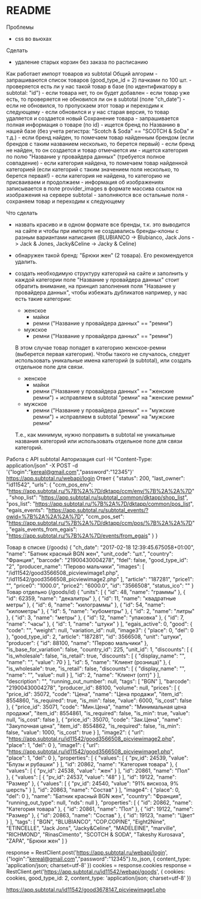 # README

Проблемы
  * css во вьюхах

Сделать
  * удаление старых корзин без заказа по расписанию


Как работает импорт товаров из subtotal
  Общий алгорим
    - запрашиваются список товаров (good_type_id = 2) пачками по 100 шт.
    - проверяется есть ли у нас такой товар в базе (по идентификатору в subtotal: "id")
    - если товара нет, то он будет добавлен
    - если товар уже есть, то проверяется не обновился ли он в subtotal (поле "ch_date")
      - если не обновился, то пропускаем этот товар и переходим к следующему
      - если обновился и у нас старая версия, то товар удаляется и создается новый
  Сохранение товара
    - запрашивается полная информация о товаре (по id)
    - ищется бренд по Названию в нашей базе (без учета регистра: "Scotch & Soda" == "SCOTCH & SoDa" и т.д.)
      - если бренд найден, то помечаем товар найденным брендом (если брендов с таким названием несколько, то берется первый)
      - если бренд не найден, то он создается и товар отмечается им
    - ищется категория по полю "Название у провайдера данных" (требуется полное совпадение)
      - если категория найдена, то помечаем товар найденной категорией (если категорий с таким значением поля несколько, то берется первая!)
      - если категория не найдена, то категорию не присваиваем и продолжаем
    - информация об изображениях записывается в поле provider_images в формате массива ссылок на изображения на сервере subtotal
    - заполняются все остальные поля
    - сохраняем товар и переходим к следующему

Что сделать
  
  - назвать красиво и в одном формате все бренды, т.к. это выводится на сайте и чтобы при импорте не создавались бренды-клоны с разным вариантами написания
  (BLUBIANCO -> Blubianco, Jack Jons -> Jack & Jones, Jacky&Celine -> Jacky & Celine)
  - обнаружен такой бренд: "Брюки жен" (2 товара). Его рекомендуется удалить.
  - создать необходимую структуру категорий на сайте и заполнить у каждой категории поле "Название у провайдера данных"
    стоит обратить внимание, на принцип заполнения поля "Название у провайдера данных", чтобы избежать дубликатов
    например, у нас есть такие категории:
    
    * женское
      * майки
      * ремни ("Название у провайдера данных" == "ремни")
    * мужское
      * ремни ("Название у провайдера данных" == "ремни")

    В этом случае товар попадет в категорию женское-ремни (выберется первая категория).
    Чтобы такого не случалось, следует использовать уникальные имена категорий (в subtotal), или создать отдельное поле для связи.

    * женское
      * майки
      * ремни ("Название у провайдера данных" == "женские ремни") + исправляем в subtotal "ремни" на "женские ремни"
    * мужское
      * ремни ("Название у провайдера данных" == "мужские ремни") + исправляем в subtotal "ремни" на "мужские ремни"

    Т.е., как минимум, нужно поправить в subtotal не уникальные названия категорий или использовать отдельное поле для связи категорий.


Работа с API subtotal
  Авторизация
    curl -H "Content-Type: application/json" -X POST -d '{"login":"kereal@gmail.com","password":"12345"}' https://app.subtotal.ru/webapi/login
  Ответ
    {
      "status": 200,
      "last_owner": "id11542",
      "urls": {
        "ccm_pos_env": "https://app.subtotal.ru/%7B%2A%7D/dktapp/ccm/env/%7B%2A%2A%7D",
        "shop_list": "https://app.subtotal.ru/subtotal_common/dktapp/shop_list",
        "pos_list": "https://app.subtotal.ru/%7B%2A%7D/dktapp/common/pos_list",
        "egais_events": "https://app.subtotal.ru/subtotal_events/?owid=%7B%2A%2A%2A%7D",
        "ccm_pos_set": "https://app.subtotal.ru/%7B%2A%7D/dktapp/ccm/pos/%7B%2A%2A%7D",
        "egais_events_from_egais": "https://app.subtotal.ru/%7B%2A%7D/events/from_egais"
      }
    }

Товар в списке (/goods)
    {
      "ch_date": "2017-02-18 12:39:45.675058+01:00",
      "name": "Батник красный BGN жен",
      "unit_code": "шт.",
      "country": "Франция",
      "barcode": "21900430004278",
      "fdel": false,
      "good_type_id": "2",
      "producer_name": "Перово мальчики",
      "images": [
        "/id11542/good3566508_picviewimage1.php",
        "/id11542/good3566508_picviewimage2.php"
      ],
      "article": "187281",
      "price1": "",
      "price0": "1000.0",
      "price2": "6000.0",
      "id": "3566508",
      "status_ico": ""
    }
Товар отдельно (/goods/id)
{
  "units": [
    {
      "id": 48,
      "name": "граммы"
    },
    {
      "id": 62359,
      "name": "декалитры"
    },
    {
      "id": 11,
      "name": "квадратные метры"
    },
    {
      "id": 6,
      "name": "килограммы"
    },
    {
      "id": 54,
      "name": "километры"
    },
    {
      "id": 5,
      "name": "кубометры"
    },
    {
      "id": 2,
      "name": "литры"
    },
    {
      "id": 3,
      "name": "метры"
    },
    {
      "id": 12,
      "name": "упаковка"
    },
    {
      "id": 7,
      "name": "часы"
    },
    {
      "id": 1,
      "name": "штуки"
    }
  ],
  "egais_active": 0,
  "good": {
    "code": "",
    "weight": null,
    "variation_id": null,
    "image3": {
      "place": 0,
      "del": 0
    },
    "good_type_id": 2,
    "article": "187281",
    "id": 3566508,
    "unit": "штуки",
    "producer": {
      "id": 88100,
      "name": "Перово мальчики"
    },
    "is_base_for_variation": false,
    "country_id": 225,
    "unit_id": 1,
    "discounts": [
      {
        "is_wholesale": false,
        "is_retail": true,
        "discounts": [
          {
            "display_name": "",
            "name": "",
            "value": 70
          }
        ],
        "id": 5,
        "name": "Клиент (розница)"
      },
      {
        "is_wholesale": true,
        "is_retail": false,
        "discounts": [
          {
            "display_name": "",
            "name": "",
            "value": null
          }
        ],
        "id": 2,
        "name": "Клиент (опт)"
      }
    ],
    "description": "",
    "running_out_number": null,
    "tags": [
      "BGN"
    ],
    "barcode": "21900430004278",
    "producer_id": 88100,
    "volume": null,
    "prices": [
      {
        "price_id": 35072,
        "code": "Цена",
        "name": "Цена продажи",
        "item_id": 8554860,
        "is_required": true,
        "is_min": false,
        "value": 6000,
        "is_cost": false
      },
      {
        "price_id": 35071,
        "code": "Мин.Цена",
        "name": "Минимальная цена продажи",
        "item_id": 8554861,
        "is_required": false,
        "is_min": true,
        "value": null,
        "is_cost": false
      },
      {
        "price_id": 35070,
        "code": "Зак.Цена",
        "name": "Закупочная цена",
        "item_id": 8554862,
        "is_required": false,
        "is_min": false,
        "value": 1000,
        "is_cost": true
      }
    ],
    "image2": {
      "url": "https://app.subtotal.ru/id11542/good3566508_picviewimage2.php",
      "place": 1,
      "del": 0
    },
    "image1": {
      "url": "https://app.subtotal.ru/id11542/good3566508_picviewimage1.php",
      "place": 1,
      "del": 0
    },
    "properties": [
      {
        "values": [
          {
            "pv_id": 24539,
            "value": "Блузы и рубашки"
          }
        ],
        "id": 20862,
        "name": "Категория товара"
      },
      {
        "values": [
          {
            "pv_id": 24538,
            "value": "жен"
          }
        ],
        "id": 20861,
        "name": "Пол"
      },
      {
        "values": [
          {
            "pv_id": 24537,
            "value": "48"
          }
        ],
        "id": 19122,
        "name": "Размер"
      },
      {
        "values": [
          {
            "pv_id": 24540,
            "value": "91% вискоза, 9% шерсть"
          }
        ],
        "id": 20863,
        "name": "Состав"
      }
    ],
    "image4": {
      "place": 0,
      "del": 0
    },
    "name": "Батник красный BGN жен",
    "country": "Франция",
    "running_out_type": null,
    "nds": null
  },
  "properties": [
    {
      "id": 20862,
      "name": "Категория товара"
    },
    {
      "id": 20861,
      "name": "Пол"
    },
    {
      "id": 19122,
      "name": "Размер"
    },
    {
      "id": 20863,
      "name": "Состав"
    },
    {
      "id": 19123,
      "name": "Цвет"
    }
  ],
  "tags": [
    "BGN",
    "BLUBIANCO",
    "COP.COPINE",
    "Eight2Nine",
    "ETINCELLE",
    "Jack Jons",
    "Jacky&Celine",
    "MADELEINE",
    "marville",
    "RICHMOND",
    "RinasCimento",
    "SCOTCH & SODA",
    "Takeshy Kurosava",
    "ZAPA",
    "Брюки жен"
  ]
}


response = RestClient.post('https://app.subtotal.ru/webapi/login', {"login":"kereal@gmail.com","password":"12345"}.to_json, { content_type: 'application/json; charset=utf-8' })
cookies = response.cookies
response = RestClient.get('https://app.subtotal.ru/id11542/webapi/goods', { cookies: cookies, good_type_id: 2, content_type: 'application/json; charset=utf-8' })

https://app.subtotal.ru/id11542/good3678147_picviewimage1.php


